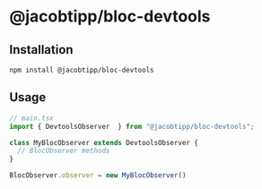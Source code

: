 # @jacobtipp/bloc-devtools

## Installation

```
npm install @jacobtipp/bloc-devtools
```

## Usage 

```typescript
// main.tsx
import { DevtoolsObserver  } from "@jacobtipp/bloc-devtools";

class MyBlocObserver extends DevtoolsObserver {
  // BlocObserver methods
}

BlocObserver.observer = new MyBlocObserver()
 
```

